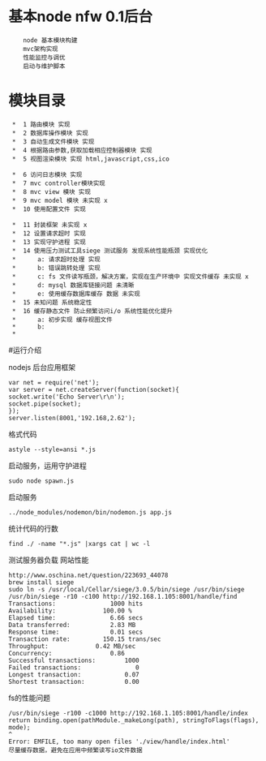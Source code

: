 # 基本node nfw 0.1后台

        node 基本模块构建
        mvc架构实现
        性能监控与调优
        启动与维护脚本
        
# 模块目录

     *	1 路由模块 实现
     *	2 数据库操作模块 实现
     *	3 自动生成文件模块 实现
     *	4 根据路由参数,获取加载相应控制器模块 实现
     *	5 视图渲染模块 实现 html,javascript,css,ico
     
     *	6 访问日志模块 实现
     *	7 mvc controller模块实现
     *	8 mvc view 模块 实现
     *	9 mvc model 模块 未实现 x
     *	10 使用配置文件 实现
     
     *	11 封装框架 未实现 x
     *	12 设置请求超时 实现
     *	13 实现守护进程 实现
     *	14 使用压力测试工具siege 测试服务 发现系统性能瓶颈 实现优化
     *		a: 请求超时处理 实现
     *		b: 错误跳转处理 实现
     *		c: fs 文件读写瓶颈，解决方案，实现在生产环境中 实现文件缓存 未实现 x
     *		d: mysql 数据库链接问题 未清晰
     *		e: 使用缓存数据库缓存 数据 未实现
     *	15 未知问题 系统稳定性
     *	16 缓存静态文件 防止频繁访问i/o 系统性能优化提升
     *		a: 初步实现 缓存视图文件
     *		b:
     *

#运行介绍

nodejs 后台应用框架

    var net = require('net');
    var server = net.createServer(function(socket){
    socket.write('Echo Server\r\n');
    socket.pipe(socket);
    });
    server.listen(8001,'192.168,2.62');
格式代码

    astyle --style=ansi *.js
启动服务，运用守护进程

    sudo node spawn.js
启动服务

    ../node_modules/nodemon/bin/nodemon.js app.js
统计代码的行数

    find ./ -name "*.js" |xargs cat | wc -l
测试服务器负载 网站性能

    http://www.oschina.net/question/223693_44078
    brew install siege
    sudo ln -s /usr/local/Cellar/siege/3.0.5/bin/siege /usr/bin/siege
    /usr/bin/siege -r10 -c100 http://192.168.1.105:8001/handle/find
    Transactions:		        1000 hits
    Availability:		      100.00 %
    Elapsed time:		        6.66 secs
    Data transferred:	        2.83 MB
    Response time:		        0.01 secs
    Transaction rate:	      150.15 trans/sec
    Throughput:		        0.42 MB/sec
    Concurrency:		        0.86
    Successful transactions:        1000
    Failed transactions:	           0
    Longest transaction:	        0.07
    Shortest transaction:	        0.00
fs的性能问题

    /usr/bin/siege -r100 -c1000 http://192.168.1.105:8001/handle/index
    return binding.open(pathModule._makeLong(path), stringToFlags(flags), mode);
    ^
    Error: EMFILE, too many open files './view/handle/index.html'
    尽量缓存数据，避免在应用中频繁读写io文件数据
